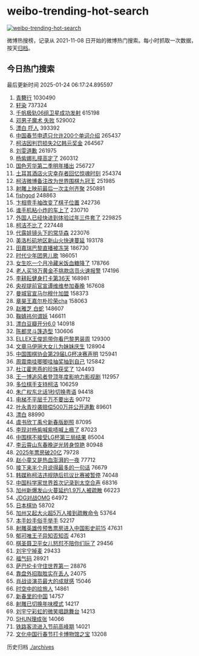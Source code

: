 # weibo-trending-hot-search

[![weibo-trending-hot-search](https://github.com/ameizi/weibo-trending-hot-search/actions/workflows/ci.yml/badge.svg)](https://github.com/ameizi/weibo-trending-hot-search/actions/workflows/ci.yml)

微博热搜榜，记录从 2021-11-08 日开始的微博热门搜索。每小时抓取一次数据，按天[归档](./archives)。

## 今日热门搜索

<!-- BEGIN --> 
最后更新时间 2025-01-24 06:17:24.895597 
1. [青簪行](https://s.weibo.com/weibo?q=%E9%9D%92%E7%B0%AA%E8%A1%8C&t=31&band_rank=1&Refer=top) 1030490
1. [轩染](https://s.weibo.com/weibo?q=%E8%BD%A9%E6%9F%93&t=31&band_rank=2&Refer=top) 737324
1. [千帆极轨06组卫星成功发射](https://s.weibo.com/weibo?q=%23%E5%8D%83%E5%B8%86%E6%9E%81%E8%BD%A806%E7%BB%84%E5%8D%AB%E6%98%9F%E6%88%90%E5%8A%9F%E5%8F%91%E5%B0%84%23&t=31&band_rank=3&Refer=top) 615198
1. [邓男子魔术 失败](https://s.weibo.com/weibo?q=%E9%82%93%E7%94%B7%E5%AD%90%E9%AD%94%E6%9C%AF%20%E5%A4%B1%E8%B4%A5&t=31&band_rank=4&Refer=top) 529002
1. [漂白 吓人](https://s.weibo.com/weibo?q=%E6%BC%82%E7%99%BD%20%E5%90%93%E4%BA%BA&t=31&band_rank=4&Refer=top) 393392
1. [中国春节申遗只允许200个单词介绍](https://s.weibo.com/weibo?q=%23%E4%B8%AD%E5%9B%BD%E6%98%A5%E8%8A%82%E7%94%B3%E9%81%97%E5%8F%AA%E5%85%81%E8%AE%B8200%E4%B8%AA%E5%8D%95%E8%AF%8D%E4%BB%8B%E7%BB%8D%23&t=31&band_rank=5&Refer=top) 265437
1. [柯洁因判罚损失2亿韩元奖金](https://s.weibo.com/weibo?q=%23%E6%9F%AF%E6%B4%81%E5%9B%A0%E5%88%A4%E7%BD%9A%E6%8D%9F%E5%A4%B12%E4%BA%BF%E9%9F%A9%E5%85%83%E5%A5%96%E9%87%91%23&t=31&band_rank=6&Refer=top) 264567
1. [刘雯道歉](https://s.weibo.com/weibo?q=%E5%88%98%E9%9B%AF%E9%81%93%E6%AD%89&t=31&band_rank=7&Refer=top) 261975
1. [杨紫娜扎撞高定了](https://s.weibo.com/weibo?q=%23%E6%9D%A8%E7%B4%AB%E5%A8%9C%E6%89%8E%E6%92%9E%E9%AB%98%E5%AE%9A%E4%BA%86%23&t=31&band_rank=8&Refer=top) 260312
1. [国色芳华第二季明年播出](https://s.weibo.com/weibo?q=%23%E5%9B%BD%E8%89%B2%E8%8A%B3%E5%8D%8E%E7%AC%AC%E4%BA%8C%E5%AD%A3%E6%98%8E%E5%B9%B4%E6%92%AD%E5%87%BA%23&t=31&band_rank=9&Refer=top) 256727
1. [土耳其酒店火灾幸存者回忆惊魂时刻](https://s.weibo.com/weibo?q=%23%E5%9C%9F%E8%80%B3%E5%85%B6%E9%85%92%E5%BA%97%E7%81%AB%E7%81%BE%E5%B9%B8%E5%AD%98%E8%80%85%E5%9B%9E%E5%BF%86%E6%83%8A%E9%AD%82%E6%97%B6%E5%88%BB%23&t=31&band_rank=10&Refer=top) 254374
1. [柯洁微博备注改为世界围棋九冠王](https://s.weibo.com/weibo?q=%23%E6%9F%AF%E6%B4%81%E5%BE%AE%E5%8D%9A%E5%A4%87%E6%B3%A8%E6%94%B9%E4%B8%BA%E4%B8%96%E7%95%8C%E5%9B%B4%E6%A3%8B%E4%B9%9D%E5%86%A0%E7%8E%8B%23&t=31&band_rank=11&Refer=top) 251985
1. [射雕上映前最后一次主创齐聚](https://s.weibo.com/weibo?q=%23%E5%B0%84%E9%9B%95%E4%B8%8A%E6%98%A0%E5%89%8D%E6%9C%80%E5%90%8E%E4%B8%80%E6%AC%A1%E4%B8%BB%E5%88%9B%E9%BD%90%E8%81%9A%23&t=31&band_rank=12&Refer=top) 250891
1. [fishgod](https://s.weibo.com/weibo?q=fishgod&t=31&band_rank=13&Refer=top) 248863
1. [卞相壹手袖改变了棋子位置](https://s.weibo.com/weibo?q=%23%E5%8D%9E%E7%9B%B8%E5%A3%B9%E6%89%8B%E8%A2%96%E6%94%B9%E5%8F%98%E4%BA%86%E6%A3%8B%E5%AD%90%E4%BD%8D%E7%BD%AE%23&t=31&band_rank=14&Refer=top) 242736
1. [谁手机粘小炸的车上了](https://s.weibo.com/weibo?q=%E8%B0%81%E6%89%8B%E6%9C%BA%E7%B2%98%E5%B0%8F%E7%82%B8%E7%9A%84%E8%BD%A6%E4%B8%8A%E4%BA%86&t=31&band_rank=15&Refer=top) 230710
1. [外国人已经快进到体验过年三件套了](https://s.weibo.com/weibo?q=%23%E5%A4%96%E5%9B%BD%E4%BA%BA%E5%B7%B2%E7%BB%8F%E5%BF%AB%E8%BF%9B%E5%88%B0%E4%BD%93%E9%AA%8C%E8%BF%87%E5%B9%B4%E4%B8%89%E4%BB%B6%E5%A5%97%E4%BA%86%23&t=31&band_rank=36&Refer=top) 229825
1. [柯洁不比了](https://s.weibo.com/weibo?q=%23%E6%9F%AF%E6%B4%81%E4%B8%8D%E6%AF%94%E4%BA%86%23&t=31&band_rank=16&Refer=top) 227448
1. [代露娃镜头下的常华森](https://s.weibo.com/weibo?q=%23%E4%BB%A3%E9%9C%B2%E5%A8%83%E9%95%9C%E5%A4%B4%E4%B8%8B%E7%9A%84%E5%B8%B8%E5%8D%8E%E6%A3%AE%23&t=31&band_rank=17&Refer=top) 223076
1. [美洛杉矶地区新山火快速蔓延](https://s.weibo.com/weibo?q=%23%E7%BE%8E%E6%B4%9B%E6%9D%89%E7%9F%B6%E5%9C%B0%E5%8C%BA%E6%96%B0%E5%B1%B1%E7%81%AB%E5%BF%AB%E9%80%9F%E8%94%93%E5%BB%B6%23&t=31&band_rank=18&Refer=top) 193178
1. [田嘉瑞巴黎直播被冻哭](https://s.weibo.com/weibo?q=%E7%94%B0%E5%98%89%E7%91%9E%E5%B7%B4%E9%BB%8E%E7%9B%B4%E6%92%AD%E8%A2%AB%E5%86%BB%E5%93%AD&t=31&band_rank=19&Refer=top) 186730
1. [时代少年团男儿歌](https://s.weibo.com/weibo?q=%E6%97%B6%E4%BB%A3%E5%B0%91%E5%B9%B4%E5%9B%A2%E7%94%B7%E5%84%BF%E6%AD%8C&t=31&band_rank=20&Refer=top) 186051
1. [女生吃一个月冷藏米饭血糖降了](https://s.weibo.com/weibo?q=%23%E5%A5%B3%E7%94%9F%E5%90%83%E4%B8%80%E4%B8%AA%E6%9C%88%E5%86%B7%E8%97%8F%E7%B1%B3%E9%A5%AD%E8%A1%80%E7%B3%96%E9%99%8D%E4%BA%86%23&t=31&band_rank=21&Refer=top) 178766
1. [老人买18万黄金不挑款店员火速报警](https://s.weibo.com/weibo?q=%23%E8%80%81%E4%BA%BA%E4%B9%B018%E4%B8%87%E9%BB%84%E9%87%91%E4%B8%8D%E6%8C%91%E6%AC%BE%E5%BA%97%E5%91%98%E7%81%AB%E9%80%9F%E6%8A%A5%E8%AD%A6%23&t=31&band_rank=22&Refer=top) 174196
1. [李耕耘健身打卡第36天](https://s.weibo.com/weibo?q=%23%E6%9D%8E%E8%80%95%E8%80%98%E5%81%A5%E8%BA%AB%E6%89%93%E5%8D%A1%E7%AC%AC36%E5%A4%A9%23&t=31&band_rank=23&Refer=top) 168981
1. [央视提前官宣谭维维参加春晚](https://s.weibo.com/weibo?q=%E5%A4%AE%E8%A7%86%E6%8F%90%E5%89%8D%E5%AE%98%E5%AE%A3%E8%B0%AD%E7%BB%B4%E7%BB%B4%E5%8F%82%E5%8A%A0%E6%98%A5%E6%99%9A&t=31&band_rank=24&Refer=top) 167608
1. [曼城官宣马尔穆什加盟](https://s.weibo.com/weibo?q=%23%E6%9B%BC%E5%9F%8E%E5%AE%98%E5%AE%A3%E9%A9%AC%E5%B0%94%E7%A9%86%E4%BB%80%E5%8A%A0%E7%9B%9F%23&t=31&band_rank=25&Refer=top) 158373
1. [章昊王嘉尔朴珍荣cha](https://s.weibo.com/weibo?q=%23%E7%AB%A0%E6%98%8A%E7%8E%8B%E5%98%89%E5%B0%94%E6%9C%B4%E7%8F%8D%E8%8D%A3cha%23&t=31&band_rank=26&Refer=top) 158063
1. [赵雅芝 白蛇](https://s.weibo.com/weibo?q=%E8%B5%B5%E9%9B%85%E8%8A%9D%20%E7%99%BD%E8%9B%87&t=31&band_rank=27&Refer=top) 148607
1. [鞠婧祎何谓妖](https://s.weibo.com/weibo?q=%23%E9%9E%A0%E5%A9%A7%E7%A5%8E%E4%BD%95%E8%B0%93%E5%A6%96%23&t=31&band_rank=28&Refer=top) 146611
1. [漂白豆瓣开分6.0](https://s.weibo.com/weibo?q=%23%E6%BC%82%E7%99%BD%E8%B1%86%E7%93%A3%E5%BC%80%E5%88%866.0%23&t=31&band_rank=29&Refer=top) 140918
1. [陈都灵斗篷造型](https://s.weibo.com/weibo?q=%E9%99%88%E9%83%BD%E7%81%B5%E6%96%97%E7%AF%B7%E9%80%A0%E5%9E%8B&t=31&band_rank=30&Refer=top) 130606
1. [ELLEX王俊凯带你看巴黎男装周](https://s.weibo.com/weibo?q=%23ELLEX%E7%8E%8B%E4%BF%8A%E5%87%AF%E5%B8%A6%E4%BD%A0%E7%9C%8B%E5%B7%B4%E9%BB%8E%E7%94%B7%E8%A3%85%E5%91%A8%23&t=31&band_rank=31&Refer=top) 129300
1. [文章马伊琍大女儿为妹妹庆生](https://s.weibo.com/weibo?q=%23%E6%96%87%E7%AB%A0%E9%A9%AC%E4%BC%8A%E7%90%8D%E5%A4%A7%E5%A5%B3%E5%84%BF%E4%B8%BA%E5%A6%B9%E5%A6%B9%E5%BA%86%E7%94%9F%23&t=31&band_rank=32&Refer=top) 128904
1. [中国围棋协会第29届LG杯决赛声明](https://s.weibo.com/weibo?q=%23%E4%B8%AD%E5%9B%BD%E5%9B%B4%E6%A3%8B%E5%8D%8F%E4%BC%9A%E7%AC%AC29%E5%B1%8ALG%E6%9D%AF%E5%86%B3%E8%B5%9B%E5%A3%B0%E6%98%8E%23&t=31&band_rank=33&Refer=top) 125941
1. [周震南哇唧唧哇抽奖抽到自己](https://s.weibo.com/weibo?q=%E5%91%A8%E9%9C%87%E5%8D%97%E5%93%87%E5%94%A7%E5%94%A7%E5%93%87%E6%8A%BD%E5%A5%96%E6%8A%BD%E5%88%B0%E8%87%AA%E5%B7%B1&t=31&band_rank=34&Refer=top) 125842
1. [杜江霍思燕的珍珠获奖了](https://s.weibo.com/weibo?q=%23%E6%9D%9C%E6%B1%9F%E9%9C%8D%E6%80%9D%E7%87%95%E7%9A%84%E7%8F%8D%E7%8F%A0%E8%8E%B7%E5%A5%96%E4%BA%86%23&t=31&band_rank=35&Refer=top) 124493
1. [王一博追风者登顶年度影响力影视剧](https://s.weibo.com/weibo?q=%23%E7%8E%8B%E4%B8%80%E5%8D%9A%E8%BF%BD%E9%A3%8E%E8%80%85%E7%99%BB%E9%A1%B6%E5%B9%B4%E5%BA%A6%E5%BD%B1%E5%93%8D%E5%8A%9B%E5%BD%B1%E8%A7%86%E5%89%A7%23&t=31&band_rank=37&Refer=top) 112957
1. [多位棋手支持柯洁](https://s.weibo.com/weibo?q=%23%E5%A4%9A%E4%BD%8D%E6%A3%8B%E6%89%8B%E6%94%AF%E6%8C%81%E6%9F%AF%E6%B4%81%23&t=31&band_rank=38&Refer=top) 106259
1. [朱广权东北话1秒切换粤语](https://s.weibo.com/weibo?q=%23%E6%9C%B1%E5%B9%BF%E6%9D%83%E4%B8%9C%E5%8C%97%E8%AF%9D1%E7%A7%92%E5%88%87%E6%8D%A2%E7%B2%A4%E8%AF%AD%23&t=31&band_rank=18&Refer=top) 94418
1. [电梯不平层千万不要出去](https://s.weibo.com/weibo?q=%E7%94%B5%E6%A2%AF%E4%B8%8D%E5%B9%B3%E5%B1%82%E5%8D%83%E4%B8%87%E4%B8%8D%E8%A6%81%E5%87%BA%E5%8E%BB&t=31&band_rank=39&Refer=top) 90712
1. [叶永青抄袭赔偿500万并公开道歉](https://s.weibo.com/weibo?q=%23%E5%8F%B6%E6%B0%B8%E9%9D%92%E6%8A%84%E8%A2%AD%E8%B5%94%E5%81%BF500%E4%B8%87%E5%B9%B6%E5%85%AC%E5%BC%80%E9%81%93%E6%AD%89%23&t=31&band_rank=40&Refer=top) 89601
1. [漂白](https://s.weibo.com/weibo?q=%E6%BC%82%E7%99%BD&t=31&band_rank=41&Refer=top) 88990
1. [虞书欣丁禹兮新春版剧照](https://s.weibo.com/weibo?q=%23%E8%99%9E%E4%B9%A6%E6%AC%A3%E4%B8%81%E7%A6%B9%E5%85%AE%E6%96%B0%E6%98%A5%E7%89%88%E5%89%A7%E7%85%A7%23&t=31&band_rank=42&Refer=top) 87095
1. [李现对杨紫喊紫啧喊上瘾了](https://s.weibo.com/weibo?q=%E6%9D%8E%E7%8E%B0%E5%AF%B9%E6%9D%A8%E7%B4%AB%E5%96%8A%E7%B4%AB%E5%95%A7%E5%96%8A%E4%B8%8A%E7%98%BE%E4%BA%86&t=31&band_rank=43&Refer=top) 87023
1. [中围棋不接受LG杯第三局结果](https://s.weibo.com/weibo?q=%23%E4%B8%AD%E5%9B%B4%E6%A3%8B%E4%B8%8D%E6%8E%A5%E5%8F%97LG%E6%9D%AF%E7%AC%AC%E4%B8%89%E5%B1%80%E7%BB%93%E6%9E%9C%23&t=31&band_rank=44&Refer=top) 85004
1. [李云霄山东春晚逆光转身惊艳](https://s.weibo.com/weibo?q=%23%E6%9D%8E%E4%BA%91%E9%9C%84%E5%B1%B1%E4%B8%9C%E6%98%A5%E6%99%9A%E9%80%86%E5%85%89%E8%BD%AC%E8%BA%AB%E6%83%8A%E8%89%B3%23&t=31&band_rank=45&Refer=top) 80948
1. [2025年票房破20亿](https://s.weibo.com/weibo?q=%232025%E5%B9%B4%E7%A5%A8%E6%88%BF%E7%A0%B420%E4%BA%BF%23&t=31&band_rank=10&Refer=top) 79728
1. [赵小童又是热血澎湃的一夜](https://s.weibo.com/weibo?q=%23%E8%B5%B5%E5%B0%8F%E7%AB%A5%E5%8F%88%E6%98%AF%E7%83%AD%E8%A1%80%E6%BE%8E%E6%B9%83%E7%9A%84%E4%B8%80%E5%A4%9C%23&t=31&band_rank=29&Refer=top) 77712
1. [接下来半个月说得最多的一句话](https://s.weibo.com/weibo?q=%23%E6%8E%A5%E4%B8%8B%E6%9D%A5%E5%8D%8A%E4%B8%AA%E6%9C%88%E8%AF%B4%E5%BE%97%E6%9C%80%E5%A4%9A%E7%9A%84%E4%B8%80%E5%8F%A5%E8%AF%9D%23&t=31&band_rank=46&Refer=top) 76679
1. [韩媒称柯洁违规随后抗议比赛被暂停](https://s.weibo.com/weibo?q=%23%E9%9F%A9%E5%AA%92%E7%A7%B0%E6%9F%AF%E6%B4%81%E8%BF%9D%E8%A7%84%E9%9A%8F%E5%90%8E%E6%8A%97%E8%AE%AE%E6%AF%94%E8%B5%9B%E8%A2%AB%E6%9A%82%E5%81%9C%23&t=31&band_rank=47&Refer=top) 74048
1. [中国科学家世界首次记录到太空合声](https://s.weibo.com/weibo?q=%23%E4%B8%AD%E5%9B%BD%E7%A7%91%E5%AD%A6%E5%AE%B6%E4%B8%96%E7%95%8C%E9%A6%96%E6%AC%A1%E8%AE%B0%E5%BD%95%E5%88%B0%E5%A4%AA%E7%A9%BA%E5%90%88%E5%A3%B0%23&t=31&band_rank=48&Refer=top) 68316
1. [加州新爆发山火蔓延约1.9万人被疏散](https://s.weibo.com/weibo?q=%23%E5%8A%A0%E5%B7%9E%E6%96%B0%E7%88%86%E5%8F%91%E5%B1%B1%E7%81%AB%E8%94%93%E5%BB%B6%E7%BA%A61.9%E4%B8%87%E4%BA%BA%E8%A2%AB%E7%96%8F%E6%95%A3%23&t=31&band_rank=49&Refer=top) 66223
1. [JDG对战OMG](https://s.weibo.com/weibo?q=JDG%E5%AF%B9%E6%88%98OMG&t=31&band_rank=50&Refer=top) 64972
1. [日本棋协](https://s.weibo.com/weibo?q=%E6%97%A5%E6%9C%AC%E6%A3%8B%E5%8D%8F&t=31&band_rank=34&Refer=top) 58702
1. [加州又起大火超5万人接到疏散命令](https://s.weibo.com/weibo?q=%23%E5%8A%A0%E5%B7%9E%E5%8F%88%E8%B5%B7%E5%A4%A7%E7%81%AB%E8%B6%855%E4%B8%87%E4%BA%BA%E6%8E%A5%E5%88%B0%E7%96%8F%E6%95%A3%E5%91%BD%E4%BB%A4%23&t=31&band_rank=38&Refer=top) 53764
1. [本手妙手俗手举手](https://s.weibo.com/weibo?q=%23%E6%9C%AC%E6%89%8B%E5%A6%99%E6%89%8B%E4%BF%97%E6%89%8B%E4%B8%BE%E6%89%8B%23&t=31&band_rank=39&Refer=top) 52217
1. [射雕英雄传预售票房进入中国影史前15](https://s.weibo.com/weibo?q=%23%E5%B0%84%E9%9B%95%E8%8B%B1%E9%9B%84%E4%BC%A0%E9%A2%84%E5%94%AE%E7%A5%A8%E6%88%BF%E8%BF%9B%E5%85%A5%E4%B8%AD%E5%9B%BD%E5%BD%B1%E5%8F%B2%E5%89%8D15%23&t=31&band_rank=46&Refer=top) 47631
1. [郁可唯王子异知否知否](https://s.weibo.com/weibo?q=%E9%83%81%E5%8F%AF%E5%94%AF%E7%8E%8B%E5%AD%90%E5%BC%82%E7%9F%A5%E5%90%A6%E7%9F%A5%E5%90%A6&t=31&band_rank=47&Refer=top) 47631
1. [棋圣聂卫平女儿怒怼不陪你们玩了](https://s.weibo.com/weibo?q=%23%E6%A3%8B%E5%9C%A3%E8%81%82%E5%8D%AB%E5%B9%B3%E5%A5%B3%E5%84%BF%E6%80%92%E6%80%BC%E4%B8%8D%E9%99%AA%E4%BD%A0%E4%BB%AC%E7%8E%A9%E4%BA%86%23&t=31&band_rank=39&Refer=top) 29456
1. [刘宇宁掉麦](https://s.weibo.com/weibo?q=%23%E5%88%98%E5%AE%87%E5%AE%81%E6%8E%89%E9%BA%A6%23&t=31&band_rank=41&Refer=top) 29433
1. [福气码](https://s.weibo.com/weibo?q=%E7%A6%8F%E6%B0%94%E7%A0%81&t=31&band_rank=48&Refer=top) 28921
1. [萨巴伦卡守住世界第一](https://s.weibo.com/weibo?q=%23%E8%90%A8%E5%B7%B4%E4%BC%A6%E5%8D%A1%E5%AE%88%E4%BD%8F%E4%B8%96%E7%95%8C%E7%AC%AC%E4%B8%80%23&t=31&band_rank=50&Refer=top) 28876
1. [靠盘外招取胜实在丢人](https://s.weibo.com/weibo?q=%23%E9%9D%A0%E7%9B%98%E5%A4%96%E6%8B%9B%E5%8F%96%E8%83%9C%E5%AE%9E%E5%9C%A8%E4%B8%A2%E4%BA%BA%23&t=31&band_rank=29&Refer=top) 24075
1. [肖战谈演员最大的成就感](https://s.weibo.com/weibo?q=%23%E8%82%96%E6%88%98%E8%B0%88%E6%BC%94%E5%91%98%E6%9C%80%E5%A4%A7%E7%9A%84%E6%88%90%E5%B0%B1%E6%84%9F%23&t=31&band_rank=42&Refer=top) 15046
1. [时空中的绘旅人](https://s.weibo.com/weibo?q=%23%E6%97%B6%E7%A9%BA%E4%B8%AD%E7%9A%84%E7%BB%98%E6%97%85%E4%BA%BA%23&t=31&band_rank=40&Refer=top) 14861
1. [新春里的中国](https://s.weibo.com/weibo?q=%23%E6%96%B0%E6%98%A5%E9%87%8C%E7%9A%84%E4%B8%AD%E5%9B%BD%23&t=31&band_rank=42&Refer=top) 14757
1. [射雕已切换年味模式](https://s.weibo.com/weibo?q=%23%E5%B0%84%E9%9B%95%E5%B7%B2%E5%88%87%E6%8D%A2%E5%B9%B4%E5%91%B3%E6%A8%A1%E5%BC%8F%23&t=31&band_rank=47&Refer=top) 14217
1. [刘宇宁彩虹的微笑唱跳舞台](https://s.weibo.com/weibo?q=%23%E5%88%98%E5%AE%87%E5%AE%81%E5%BD%A9%E8%99%B9%E7%9A%84%E5%BE%AE%E7%AC%91%E5%94%B1%E8%B7%B3%E8%88%9E%E5%8F%B0%23&t=31&band_rank=47&Refer=top) 14213
1. [SHUN理成张](https://s.weibo.com/weibo?q=%23SHUN%E7%90%86%E6%88%90%E5%BC%A0%23&t=31&band_rank=45&Refer=top) 14066
1. [铁路客流进入节前高峰期](https://s.weibo.com/weibo?q=%23%E9%93%81%E8%B7%AF%E5%AE%A2%E6%B5%81%E8%BF%9B%E5%85%A5%E8%8A%82%E5%89%8D%E9%AB%98%E5%B3%B0%E6%9C%9F%23&t=31&band_rank=46&Refer=top) 14021
1. [文化中国行春节打卡博物馆之宝](https://s.weibo.com/weibo?q=%23%E6%96%87%E5%8C%96%E4%B8%AD%E5%9B%BD%E8%A1%8C%E6%98%A5%E8%8A%82%E6%89%93%E5%8D%A1%E5%8D%9A%E7%89%A9%E9%A6%86%E4%B9%8B%E5%AE%9D%23&t=31&band_rank=45&Refer=top) 13208
<!-- END -->

历史归档 [./archives](./archives)

